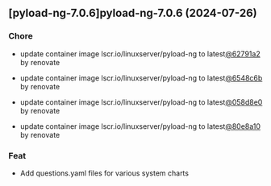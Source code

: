 

## [pyload-ng-7.0.6]pyload-ng-7.0.6 (2024-07-26)

### Chore



- update container image lscr.io/linuxserver/pyload-ng to latest[@62791a2](https://github.com/62791a2) by renovate

- update container image lscr.io/linuxserver/pyload-ng to latest[@6548c6b](https://github.com/6548c6b) by renovate

- update container image lscr.io/linuxserver/pyload-ng to latest[@058d8e0](https://github.com/058d8e0) by renovate

- update container image lscr.io/linuxserver/pyload-ng to latest[@80e8a10](https://github.com/80e8a10) by renovate

### Feat



- Add questions.yaml files for various system charts